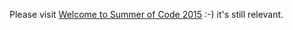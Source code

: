 Please visit [Welcome to Summer of Code 2015](/public/gsoc/welcome_to_summer_of_code_2015/) :-) it's still
relevant.
